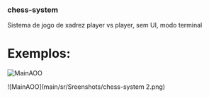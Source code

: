 ### chess-system

Sistema de jogo de xadrez player vs player, sem UI, modo terminal

# Exemplos:

![MainAOO](main/src/Sreenshots/chess-system.png)

![MainAOO](main/sr/Sreenshots/chess-system 2.png)

